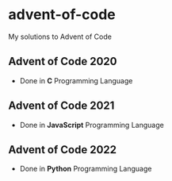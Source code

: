 # advent-of-code
My solutions to Advent of Code 
## Advent of Code 2020
 - Done in **C** Programming Language

## Advent of Code 2021
 - Done in **JavaScript** Programming Language

 ## Advent of Code 2022
 - Done in **Python** Programming Language